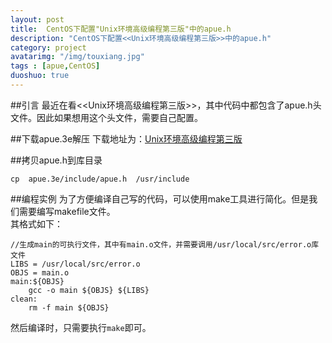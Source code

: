 ```yaml
---
layout: post
title:  CentOS下配置"Unix环境高级编程第三版"中的apue.h
description: "CentOS下配置<<Unix环境高级编程第三版>>中的apue.h"
category: project
avatarimg: "/img/touxiang.jpg"
tags : [apue,CentOS]
duoshuo: true
---
```

##引言
最近在看<<Unix环境高级编程第三版>>，其中代码中都包含了apue.h头文件。因此如果想用这个头文件，需要自己配置。

<!-- more -->

##下载apue.3e解压
下载地址为：[Unix环境高级编程第三版][1]

##拷贝apue.h到库目录

	cp  apue.3e/include/apue.h  /usr/include

##编程实例
为了方便编译自己写的代码，可以使用make工具进行简化。但是我们需要编写makefile文件。   
其格式如下：

	//生成main的可执行文件，其中有main.o文件，并需要调用/usr/local/src/error.o库文件
	LIBS = /usr/local/src/error.o
	OBJS = main.o
	main:${OBJS}
		gcc -o main ${OBJS} ${LIBS}
	clean:
		rm -f main ${OBJS}

然后编译时，只需要执行`make`即可。

[1]:http://www.apuebook.com/ 


